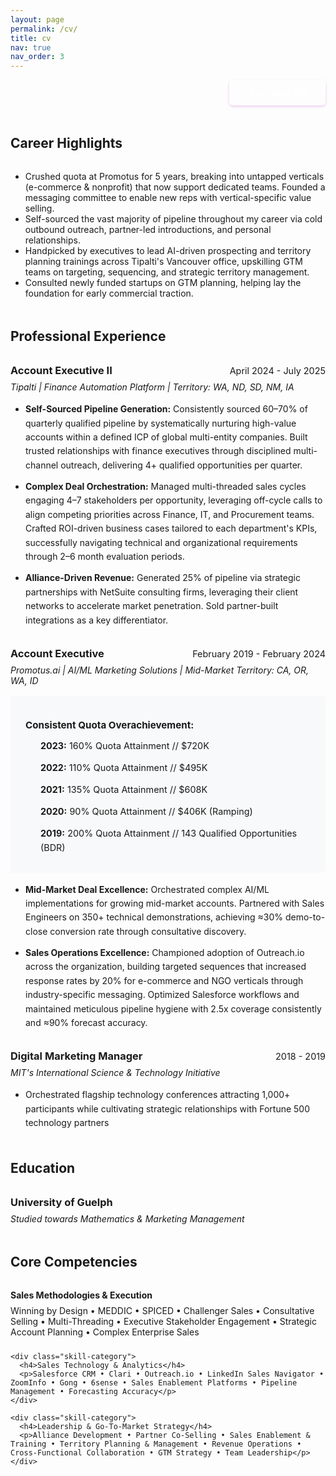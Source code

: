 ```yaml
---
layout: page
permalink: /cv/
title: cv
nav: true
nav_order: 3
---
```


<div class="cv-header">
  <div class="cv-download">
    <a href="/assets/pdf/om_prajapati_cv.pdf" download class="download-btn">
      <i class="fas fa-download"></i> Download PDF
    </a>
  </div>
</div>

<div class="cv-section">
  <h2>Career Highlights</h2>
  <ul>
    <li>Crushed quota at Promotus for 5 years, breaking into untapped verticals (e-commerce & nonprofit) that now support dedicated teams. Founded a messaging committee to enable new reps with vertical-specific value selling.</li>
    <li>Self-sourced the vast majority of pipeline throughout my career via cold outbound outreach, partner-led introductions, and personal relationships.</li>
    <li>Handpicked by executives to lead AI-driven prospecting and territory planning trainings across Tipalti's Vancouver office, upskilling GTM teams on targeting, sequencing, and strategic territory management.</li>
    <li>Consulted newly funded startups on GTM planning, helping lay the foundation for early commercial traction.</li>
  </ul>
</div>

<div class="cv-section">
  <h2>Professional Experience</h2>
  
  <div class="cv-entry">
    <div class="cv-header">
      <h3>Account Executive II</h3>
      <span class="cv-date">April 2024 - July 2025</span>
    </div>
    <div class="cv-company">Tipalti | Finance Automation Platform | Territory: WA, ND, SD, NM, IA</div>
    <ul>
      <li><strong>Self-Sourced Pipeline Generation:</strong> Consistently sourced 60–70% of quarterly qualified pipeline by systematically nurturing high-value accounts within a defined ICP of global multi-entity companies. Built trusted relationships with finance executives through disciplined multi-channel outreach, delivering 4+ qualified opportunities per quarter.</li>
      <li><strong>Complex Deal Orchestration:</strong> Managed multi-threaded sales cycles engaging 4–7 stakeholders per opportunity, leveraging off-cycle calls to align competing priorities across Finance, IT, and Procurement teams. Crafted ROI-driven business cases tailored to each department's KPIs, successfully navigating technical and organizational requirements through 2–6 month evaluation periods.</li>
      <li><strong>Alliance-Driven Revenue:</strong> Generated 25% of pipeline via strategic partnerships with NetSuite consulting firms, leveraging their client networks to accelerate market penetration. Sold partner-built integrations as a key differentiator.</li>
    </ul>
  </div>

  <div class="cv-entry">
    <div class="cv-header">
      <h3>Account Executive</h3>
      <span class="cv-date">February 2019 - February 2024</span>
    </div>
    <div class="cv-company">Promotus.ai | AI/ML Marketing Solutions | Mid-Market Territory: CA, OR, WA, ID</div>
    <div class="cv-performance">
      <h4>Consistent Quota Overachievement:</h4>
      <ul class="performance-list">
        <li><strong>2023:</strong> 160% Quota Attainment // $720K</li>
        <li><strong>2022:</strong> 110% Quota Attainment // $495K</li>
        <li><strong>2021:</strong> 135% Quota Attainment // $608K</li>
        <li><strong>2020:</strong> 90% Quota Attainment // $406K (Ramping)</li>
        <li><strong>2019:</strong> 200% Quota Attainment // 143 Qualified Opportunities (BDR)</li>
      </ul>
    </div>
    <ul>
      <li><strong>Mid-Market Deal Excellence:</strong> Orchestrated complex AI/ML implementations for growing mid-market accounts. Partnered with Sales Engineers on 350+ technical demonstrations, achieving ≈30% demo-to-close conversion rate through consultative discovery.</li>
      <li><strong>Sales Operations Excellence:</strong> Championed adoption of Outreach.io across the organization, building targeted sequences that increased response rates by 20% for e-commerce and NGO verticals through industry-specific messaging. Optimized Salesforce workflows and maintained meticulous pipeline hygiene with 2.5x coverage consistently and ≈90% forecast accuracy.</li>
    </ul>
  </div>

  <div class="cv-entry">
    <div class="cv-header">
      <h3>Digital Marketing Manager</h3>
      <span class="cv-date">2018 - 2019</span>
    </div>
    <div class="cv-company">MIT's International Science & Technology Initiative</div>
    <ul>
      <li>Orchestrated flagship technology conferences attracting 1,000+ participants while cultivating strategic relationships with Fortune 500 technology partners</li>
    </ul>
  </div>
</div>

<div class="cv-section">
  <h2>Education</h2>
  <div class="cv-entry">
    <div class="cv-header">
      <h3>University of Guelph</h3>
    </div>
    <div class="cv-company">Studied towards Mathematics & Marketing Management</div>
  </div>
</div>

<div class="cv-section">
  <h2>Core Competencies</h2>
  
  <div class="cv-skills">
    <div class="skill-category">
      <h4>Sales Methodologies & Execution</h4>
      <p>Winning by Design • MEDDIC • SPICED • Challenger Sales • Consultative Selling • Multi-Threading • Executive Stakeholder Engagement • Strategic Account Planning • Complex Enterprise Sales</p>
    </div>
    
    <div class="skill-category">
      <h4>Sales Technology & Analytics</h4>
      <p>Salesforce CRM • Clari • Outreach.io • LinkedIn Sales Navigator • ZoomInfo • Gong • 6sense • Sales Enablement Platforms • Pipeline Management • Forecasting Accuracy</p>
    </div>
    
    <div class="skill-category">
      <h4>Leadership & Go-To-Market Strategy</h4>
      <p>Alliance Development • Partner Co-Selling • Sales Enablement & Training • Territory Planning & Management • Revenue Operations • Cross-Functional Collaboration • GTM Strategy • Team Leadership</p>
    </div>
  </div>
</div>

<style>
.cv-header {
  display: flex;
  justify-content: flex-end;
  margin-bottom: 2rem;
}

.cv-download {
  margin-bottom: 1rem;
}

.download-btn {
  display: inline-flex;
  align-items: center;
  gap: 0.5rem;
  background: var(--global-theme-color);
  color: white;
  padding: 0.75rem 1.5rem;
  border-radius: 6px;
  text-decoration: none;
  font-weight: 500;
  transition: all 0.3s ease;
  box-shadow: 0 2px 4px rgba(181, 9, 172, 0.2);
}

.download-btn:hover {
  background: #8b008b;
  transform: translateY(-2px);
  box-shadow: 0 4px 8px rgba(181, 9, 172, 0.3);
  text-decoration: none;
  color: white;
}

.cv-section {
  margin-bottom: 3rem;
}

.cv-section h2 {
  color: var(--global-theme-color);
  border-bottom: 2px solid var(--global-divider-color);
  padding-bottom: 0.5rem;
  margin-bottom: 1.5rem;
}

.cv-entry {
  margin-bottom: 2rem;
}

.cv-entry .cv-header {
  display: flex;
  justify-content: space-between;
  align-items: baseline;
  margin-bottom: 0.5rem;
}

.cv-entry .cv-header h3 {
  margin: 0;
  color: var(--global-text-color);
}

.cv-date {
  color: var(--global-text-color-light);
  font-size: 0.9rem;
}

.cv-company {
  color: var(--global-text-color-light);
  margin-bottom: 1rem;
  font-style: italic;
}

.cv-performance {
  background: #f8f9fa;
  border-left: 4px solid var(--global-theme-color);
  padding: 1rem 1.5rem;
  margin: 1rem 0;
  border-radius: 0 6px 6px 0;
}

.cv-performance h4 {
  color: var(--global-theme-color);
  margin-bottom: 0.75rem;
  font-size: 0.95rem;
}

.performance-list {
  list-style: none;
  padding: 0;
  margin: 0;
}

.performance-list li {
  margin-bottom: 0.5rem;
  font-size: 0.9rem;
  color: var(--global-text-color);
}

.cv-entry ul {
  margin-left: 0;
  padding-left: 1.5rem;
}

.cv-entry li {
  margin-bottom: 0.75rem;
  line-height: 1.6;
}

.skill-category {
  margin-bottom: 1.5rem;
}

.skill-category h4 {
  color: var(--global-text-color);
  margin-bottom: 0.5rem;
}

.skill-category p {
  color: var(--global-text-color-light);
  margin: 0;
}

@media (max-width: 768px) {
  .cv-entry .cv-header {
    flex-direction: column;
    align-items: flex-start;
  }
  
  .cv-date {
    margin-top: 0.25rem;
  }
  
  .cv-header {
    justify-content: center;
  }
}
</style>